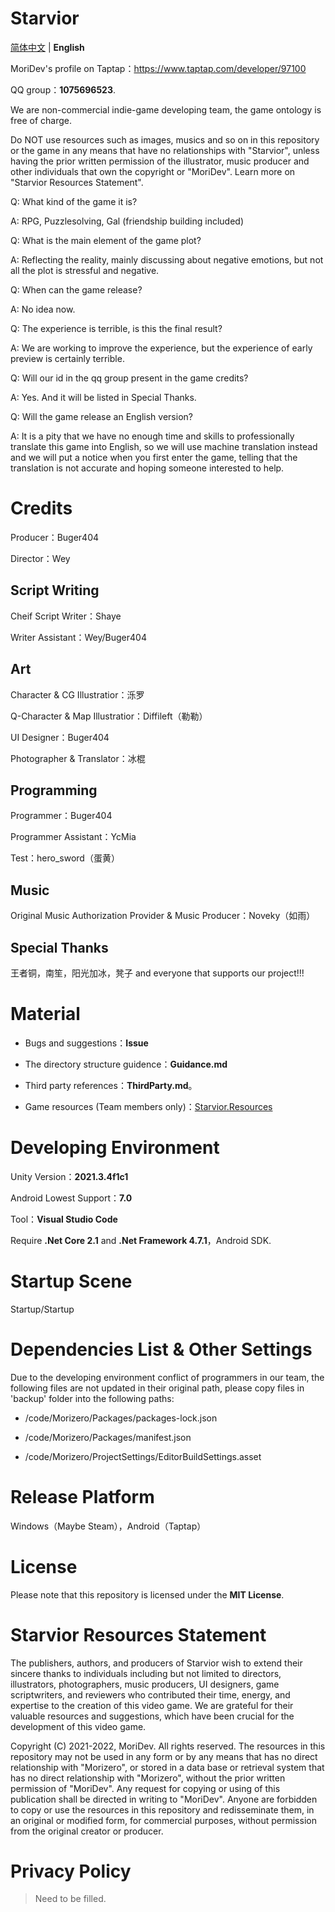 # Starvior

[简体中文](https://github.com/MorizeroDev/Starvior/blob/master/README.md) | **English**

MoriDev's profile on Taptap：https://www.taptap.com/developer/97100

QQ group：**1075696523**.

We are non-commercial indie-game developing team, the game ontology is free of charge.

Do NOT use resources such as images, musics and so on in this repository or the game in any means that have no relationships with "Starvior", unless having the prior written permission of the illustrator, music producer and other individuals that own the copyright or "MoriDev". Learn more on "Starvior Resources Statement".

Q: What kind of the game it is?

A: RPG, Puzzlesolving, Gal (friendship building included)

Q: What is the main element of the game plot?

A: Reflecting the reality, mainly discussing about negative emotions, but not all the plot is stressful and negative.

Q: When can the game release?

A: No idea now.

Q: The experience is terrible, is this the final result?

A: We are working to improve the experience, but the experience of early preview is certainly terrible.

Q: Will our id in the qq group present in the game credits?

A: Yes. And it will be listed in Special Thanks.

Q: Will the game release an English version?

A: It is a pity that we have no enough time and skills to professionally translate this game into English, so we will use machine translation instead and we will put a notice when you first enter the game, telling that the translation is not accurate and hoping someone interested to help.

# Credits

Producer：Buger404

Director：Wey

## Script Writing

Cheif Script Writer：Shaye

Writer Assistant：Wey/Buger404

## Art

Character & CG Illustratior：泺罗

Q-Character & Map Illustratior：Diffileft（勒勒）

UI Designer：Buger404

Photographer & Translator：冰棍

## Programming

Programmer：Buger404

Programmer Assistant：YcMia

Test：hero_sword（蛋黄）

## Music

Original Music Authorization Provider & Music Producer：Noveky（如雨）

## Special Thanks

王者铜，南笙，阳光加冰，凳子 and everyone that supports our project!!!

# Material

* Bugs and suggestions：**Issue**
* The directory structure guidence：**Guidance.md**

* Third party references：**ThirdParty.md**。
* Game resources (Team members only)：[Starvior.Resources](https://github.com/Morizerodev/Starvior.Resources)

# Developing Environment 

Unity Version：**2021.3.4f1c1**                   

Android Lowest Support：**7.0**

Tool：**Visual Studio Code**

Require **.Net Core 2.1** and **.Net Framework 4.7.1**，Android SDK.

# Startup Scene

Startup/Startup

# Dependencies List & Other Settings

Due to the developing environment conflict of programmers in our team, the following files are not updated in their original path, please copy files in 'backup' folder into the following paths:

* /code/Morizero/Packages/packages-lock.json

* /code/Morizero/Packages/manifest.json

* /code/Morizero/ProjectSettings/EditorBuildSettings.asset

# Release Platform

Windows（Maybe Steam），Android（Taptap）

# License

Please note that this repository is licensed under the **MIT License**.

# Starvior Resources Statement

The publishers, authors, and producers of Starvior wish to extend their sincere thanks to individuals including but not limited to directors, illustrators, photographers, music producers, UI designers, game scriptwriters, and reviewers who contributed their time, energy, and expertise to the creation of this video game. We are grateful for their valuable resources and suggestions, which have been crucial for the development of this video game.

Copyright (C) 2021-2022, MoriDev. All rights reserved. The resources in this repository may not be used in any form or by any means that has no direct relationship with "Morizero", or stored in a data base or retrieval system that has no direct relationship with "Morizero", without the prior written permission of "MoriDev". Any request for copying or using of this publication shall be directed in writing to "MoriDev". Anyone are forbidden to copy or use the resources in this repository and redisseminate them, in an original or modified form, for commercial purposes, without permission from the original creator or producer.

# Privacy Policy

> Need to be filled.